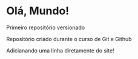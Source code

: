 # Olá, Mundo!
 Primeiro repositório versionado 
 
 Repositório criado durante o curso de Git e Github

 Adicianando uma linha diretamente do site!
